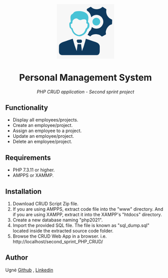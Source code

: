 <center><img src="./readme_photo/person.png" alt="drawing" width="180"/></center>

# <center>Personal Management System</center>

<i><center>PHP CRUD application - Second sprint project</i></center>

## Functionality
- Display all employees/projects.
- Create an employee/project.
- Assign an employee to a project.
- Update an employee/project.
- Delete an employee/project.

## Requirements
- PHP 7.3.11 or higher.
- AMPPS or XAMMP.

## Installation
1. Download CRUD Script Zip file. 
2. If you are using AMPPS, extract code file into the "www" directory. And if you are using XAMPP, extract it into the XAMPP's "htdocs" directory.  
3. Create a new database naming "php2021".
4. Import the provided SQL file. The file is known as "sql_dump.sql" located inside the extracted source code folder.
5. Browse the CRUD Web App in a browser. i.e. http://localhost/second_sprint_PHP_CRUD/  

## Author
Ugnė [Github](https://github.com/Uugne) , [Linkedin](https://www.linkedin.com/in/ugne-kurkyte/)